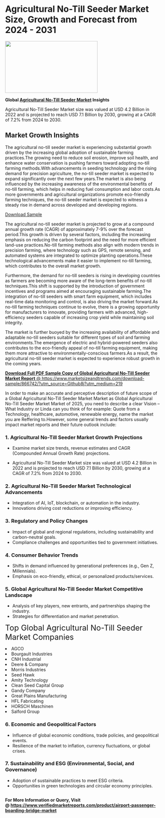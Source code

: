 <H1>Agricultural No-Till Seeder Market Size, Growth and Forecast from 2024 - 2031</H1><img class="aligncenter size-medium wp-image-584254" src="https://thirdeyenews.in/wp-content/uploads/2024/09/Global-Market-Research-300x168.jpeg" alt="" width="300" height="168" /><p><strong>Global&nbsp;<a href="https://www.marketsizeandtrends.com/download-sample/866742/?utm_source=Github8j?utm_medium=219">Agricultural No-Till Seeder Market</a> Insights</strong></p><p>Agricultural No-Till Seeder Market size was valued at USD 4.2 Billion in 2022 and is projected to reach USD 7.1 Billion by 2030, growing at a CAGR of 7.2% from 2024 to 2030.</p><p><h2>Market Growth Insights</h2> <p>The agricultural no-till seeder market is experiencing substantial growth driven by the increasing global adoption of sustainable farming practices.The growing need to reduce soil erosion, improve soil health, and enhance water conservation is pushing farmers toward adopting no-till farming methods.With advancements in seeding technology and the rising demand for precision agriculture, the no-till seeder market is expected to expand significantly over the next few years.The market is also being influenced by the increasing awareness of the environmental benefits of no-till farming, which helps in reducing fuel consumption and labor costs.As more governments and agricultural organizations promote eco-friendly farming techniques, the no-till seeder market is expected to witness a steady rise in demand across developed and developing regions.</p> <p><a href="#">Download Sample</a></p> <p>The agricultural no-till seeder market is projected to grow at a compound annual growth rate (CAGR) of approximately 7-9% over the forecast period.This growth is driven by several factors, including the increasing emphasis on reducing the carbon footprint and the need for more efficient land-use practices.No-till farming methods also align with modern trends in precision farming, where technology such as GPS, remote sensing, and automated systems are integrated to optimize planting operations.These technological advancements make it easier to implement no-till farming, which contributes to the overall market growth.</p> <p>Furthermore, the demand for no-till seeders is rising in developing countries as farmers are becoming more aware of the long-term benefits of no-till techniques.This shift is supported by the introduction of government incentives and programs aimed at encouraging sustainable farming.The integration of no-till seeders with smart farm equipment, which includes real-time data monitoring and control, is also driving the market forward.As no-till farming techniques continue to evolve, there is a growing opportunity for manufacturers to innovate, providing farmers with advanced, high-efficiency seeders capable of increasing crop yield while maintaining soil integrity.</p> <p>The market is further buoyed by the increasing availability of affordable and adaptable no-till seeders suitable for different types of soil and farming environments.The emergence of electric and hybrid-powered seeders also contributes to the eco-friendly appeal of no-till farming equipment, making them more attractive to environmentally-conscious farmers.As a result, the agricultural no-till seeder market is expected to experience robust growth in the coming years.</p> <p><a href="#"></p><p><span class=""><strong>Download Full PDF Sample Copy of Global Agricultural No-Till Seeder Market Report</strong> @ <a href="https://www.marketsizeandtrends.com/download-sample/866742/?utm_source=Github8j?utm_medium=219" target="_blank">https://www.marketsizeandtrends.com/download-sample/866742/?utm_source=Github8j?utm_medium=219</a></span></p><p>In order to make an accurate and perceptive description of future scope of a Global&nbsp;Agricultural No-Till Seeder Market Market as Global&nbsp;Agricultural No-Till Seeder Market Market of 2025, you need to describe a clear Vision &ndash; What Industry or Linda can you think of for example: Quote from a Technology, healthcare, automotive, renewable energy, name the market you are Reffering to.However, some general trends and factors usually impact market reports and their future outlook include:</p><h3>1.&nbsp;<strong>Agricultural No-Till Seeder Market Growth Projections</strong></h3><ul><li>Examine market size trends, revenue estimates and CAGR (Compounded Annual Growth Rate) projections.</li><li><p>Agricultural No-Till Seeder Market size was valued at USD 4.2 Billion in 2022 and is projected to reach USD 7.1 Billion by 2030, growing at a CAGR of 7.2% from 2024 to 2030.</p></li></ul><h3>2.&nbsp;<strong>Agricultural No-Till Seeder Market Technological Advancements</strong></h3><ul><li>Integration of AI, IoT, blockchain, or automation in the industry.</li><li>Innovations driving cost reductions or improving efficiency.</li></ul><h3>3.&nbsp;<strong>Regulatory and Policy Changes</strong></h3><ul><li>Impact of global and regional regulations, including sustainability and carbon-neutral goals.</li><li>Compliance challenges and opportunities tied to government initiatives.</li></ul><h3>4.&nbsp;<strong>Consumer Behavior Trends</strong></h3><ul><li>Shifts in demand influenced by generational preferences (e.g., Gen Z, Millennials).</li><li>Emphasis on eco-friendly, ethical, or personalized products/services.</li></ul><h3>5.&nbsp;<strong>Global Agricultural No-Till Seeder Market Competitive Landscape</strong></h3><ul><li>Analysis of key players, new entrants, and partnerships shaping the industry.</li><li>Strategies for differentiation and market penetration.</li></ul><p data-pm-slice="1 1 []"><span style="color: inherit; font-family: inherit; font-size: 25px;">Top Global Agricultural No-Till Seeder Market Companies</span></p><div class="" data-test-id=""><p><li>AGCO</li><li> Bourgault Industries</li><li> CNH Industrial</li><li> Deere & Company</li><li> Morris Industries</li><li> Seed Hawk</li><li> Amity Technology</li><li> Clean Seed Capital Group</li><li> Gandy Company</li><li> Great Plains Manufacturing</li><li> HFL Fabricating</li><li> HORSCH Maschinen</li><li> Salford Group</li></p></div><h3>6.&nbsp;<strong>Economic and Geopolitical Factors</strong></h3><ul><li>Influence of global economic conditions, trade policies, and geopolitical events.</li><li>Resilience of the market to inflation, currency fluctuations, or global crises.</li></ul><h3>7.&nbsp;<strong>Sustainability and ESG (Environmental, Social, and Governance)</strong></h3><ul><li>Adoption of sustainable practices to meet ESG criteria.</li><li>Opportunities in green technologies and circular economy principles.</li></ul><h2><strong style="font-size: 14px;">For More Information or Query, Visit @&nbsp;</strong><a style="background-color: #ffffff; font-size: 14px;" href="https://www.marketsizeandtrends.com/report/agricultural-no-till-seeder-market/" target="_blank">https://www.verifiedmarketreports.com/product/airport-passenger-boarding-bridge-market</a></h2>